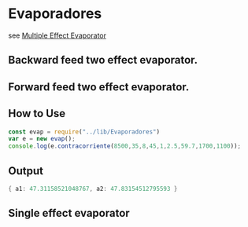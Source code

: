 # Evaporadores
see [Multiple Effect Evaporator](https://en.wikipedia.org/wiki/Multiple-effect_evaporator)

## Backward feed two effect evaporator.

## Forward feed two effect evaporator.

## How to Use
```javascript
const evap = require("../lib/Evaporadores")
var e = new evap();
console.log(e.contracorriente(8500,35,8,45,1,2.5,59.7,1700,1100));
```
## Output
```powershell
{ a1: 47.31158521048767, a2: 47.83154512795593 }
```

## Single effect evaporator
